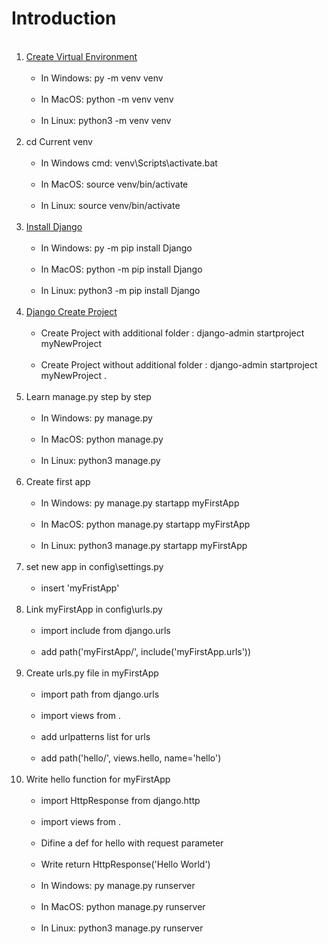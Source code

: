# Introduction

<ol>
  <br><li><a href="https://www.w3schools.com/django/django_create_virtual_environment.php">Create Virtual Environment</a>
    <ul>
     <br><li>In Windows: py -m venv venv</li>
     <br><li>In MacOS: python -m venv venv</li>
     <br><li>In Linux: python3 -m venv venv</li>
    </ul>
  </li>
  <br><li>cd Current venv
    <ul>
     <br><li>In Windows cmd: venv\Scripts\activate.bat</li>
     <br><li>In MacOS: source venv/bin/activate</li>
     <br><li>In Linux: source venv/bin/activate</li>
    </ul>
  </li>
  <br><li><a href="https://www.w3schools.com/django/django_install_django.php">Install Django</a>
    <ul>
     <br><li>In Windows: py -m pip install Django</li>
     <br><li>In MacOS: python -m pip install Django</li>
     <br><li>In Linux: python3 -m pip install Django</li>
    </ul>
  </li>
  <br><li><a href="https://www.w3schools.com/django/django_create_project.php">Django Create Project</a>
    <ul>
     <br><li>Create Project with additional folder : django-admin startproject myNewProject</li>
     <br><li>Create Project without additional folder : django-admin startproject myNewProject .</li>
    </ul>
  </li>
  <br><li>Learn manage.py step by step
    <ul>
     <br><li>In Windows: py manage.py</li>
     <br><li>In MacOS: python manage.py</li>
     <br><li>In Linux: python3 manage.py</li>
    </ul>
  </li>
  <br><li>Create first app
    <ul>
     <br><li>In Windows: py manage.py startapp myFirstApp</li>
     <br><li>In MacOS: python manage.py startapp myFirstApp</li>
     <br><li>In Linux: python3 manage.py startapp myFirstApp</li>
    </ul>
  </li>
  <br><li>set new app in config\settings.py
    <ul>
     <br><li>insert 'myFristApp'</li>
    </ul>
  </li>
  <br><li>Link myFirstApp in config\urls.py
    <ul>
     <br><li>import include from django.urls</li>
     <br><li>add path('myFirstApp/', include('myFirstApp.urls'))</li>
    </ul>
  </li>
  <br><li>Create urls.py file in myFirstApp
    <ul>
     <br><li>import path from django.urls</li>
     <br><li>import views from .</li>
     <br><li>add urlpatterns list for urls</li>
     <br><li>add path('hello/', views.hello, name='hello')</li>
    </ul>
  </li>
  <br><li>Write hello function for myFirstApp
    <ul>
     <br><li>import HttpResponse from django.http</li>
     <br><li>import views from .</li>
     <br><li>Difine a def for hello with request parameter</li>
     <br><li>Write return HttpResponse('Hello World')</li>
     <br><li>In Windows: py manage.py runserver</li>
     <br><li>In MacOS: python manage.py runserver</li>
     <br><li>In Linux: python3 manage.py runserver</li>
    </ul>
  </li>
</ol>
